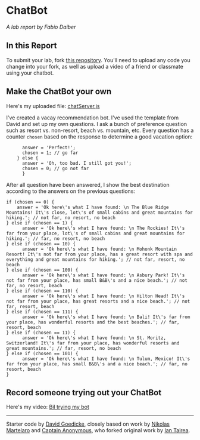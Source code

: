 # ChatBot

*A lab report by Fabio Daiber*

## In this Report

To submit your lab, fork [this repository](https://github.com/FAR-Lab/IDD-Fa18-Lab6). You'll need to upload any code you change into your fork, as well as upload a video of a friend or classmate using your chatbot.

## Make the ChatBot your own

Here's my uploaded file: [chatServer.js](https://github.com/fpdaiber/IDD-Fa19-Lab6/edit/master/chatServer.js)

I've created a vacay recommendation bot. I've used the template from David and set up my own questions. I ask a bunch of preference question such as resort vs. non-resort, beach vs. mountain, etc. Every question has a counter ```chosen``` based on the response to determine a good vacation option: 

```if (input.toLowerCase() == 'yes') {
      answer = 'Perfect!';
      chosen = 1; // go far
    } else {
      answer = 'Oh, too bad. I still got you!';
      chosen = 0; // go not far
      }
   ```
 After all question have been answered, I show the best destination according to the answers on the previous questions: 
 
 ```
 if (chosen == 0) {
     answer = 'Ok here\'s what I have found: \n The Blue Ridge Mountains! It\'s close, lot\'s of small cabins and great mountains for hiking.'; // not far, no resort, no beach
 } else if (chosen == 1) {
       answer = 'Ok here\'s what I have found: \n The Rockies! It\'s far from your place, lot\'s of small cabins and great mountains for hiking.'; // far, no resort, no beach
 } else if (chosen == 10) {
       answer = 'Ok here\'s what I have found: \n Mohonk Mountain Resort! It\'s not far from your place, has a great resort with spa and everything and great mountains for hiking.'; // not far, resort, no beach
 } else if (chosen == 100) {
       answer = 'Ok here\'s what I have found: \n Asbury Park! It\'s not far from your place, has small B&B\'s and a nice beach.'; // not far, no resort, beach
 } else if (chosen == 110) {
       answer = 'Ok here\'s what I have found: \n Hilton Head! It\'s not far from your place, has great resorts and a nice beach.'; // not far, resort, beach
 } else if (chosen == 111) {
       answer = 'Ok here\'s what I have found: \n Bali! It\'s far from your place, has wonderful resorts and the best beaches.'; // far, resort, beach
 } else if (chosen == 11) {
       answer = 'Ok here\'s what I have found: \n St. Moritz, Switzerland! It\'s far from your place, has wonderful resorts and great mountains.'; // far, resort, no beach
 } else if (chosen == 101) {
       answer = 'Ok here\'s what I have found: \n Tulum, Mexico! It\'s far from your place, has small B&B\'s and a nice beach.'; // far, no resort, beach
 }
```

## Record someone trying out your ChatBot

Here's my video:
[Bil trying my bot](https://drive.google.com/open?id=1B2bvWDs5jQKEXDW1z-UQV0byoN2_Ec1F)

---
Starter code by [David Goedicke](mailto:da.goedicke@gmail.com), closely based on work by [Nikolas Martelaro](mailto:nmartelaro@gmail.com) and [Captain Anonymous](https://codepen.io/anon/pen/PEVYXz), who forked original work by [Ian Tairea](https://codepen.io/mrtairea/pen/yJapwv).
